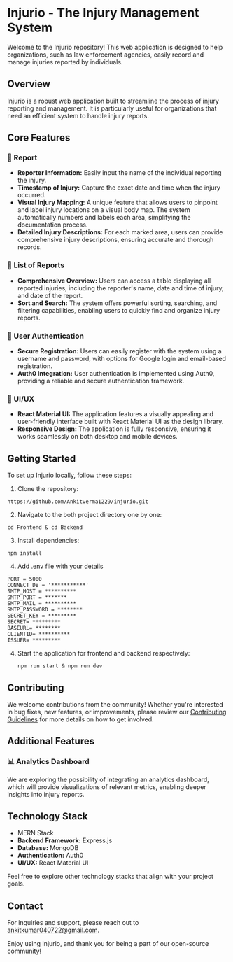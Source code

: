 # Injurio - The Injury Management System

Welcome to the Injurio repository! This web application is designed to help organizations, such as law enforcement agencies, easily record and manage injuries reported by individuals.

## Overview

Injurio is a robust web application built to streamline the process of injury reporting and management. It is particularly useful for organizations that need an efficient system to handle injury reports.

## Core Features

### 📝 Report
- **Reporter Information:** Easily input the name of the individual reporting the injury.
- **Timestamp of Injury:** Capture the exact date and time when the injury occurred.
- **Visual Injury Mapping:** A unique feature that allows users to pinpoint and label injury locations on a visual body map. The system automatically numbers and labels each area, simplifying the documentation process.
- **Detailed Injury Descriptions:** For each marked area, users can provide comprehensive injury descriptions, ensuring accurate and thorough records.

### 📄 List of Reports
- **Comprehensive Overview:** Users can access a table displaying all reported injuries, including the reporter's name, date and time of injury, and date of the report.
- **Sort and Search:** The system offers powerful sorting, searching, and filtering capabilities, enabling users to quickly find and organize injury reports.

### 🔐 User Authentication
- **Secure Registration:** Users can easily register with the system using a username and password, with options for Google login and email-based registration.
- **Auth0 Integration:** User authentication is implemented using Auth0, providing a reliable and secure authentication framework.

### 🎨 UI/UX
- **React Material UI:** The application features a visually appealing and user-friendly interface built with React Material UI as the design library.
- **Responsive Design:** The application is fully responsive, ensuring it works seamlessly on both desktop and mobile devices.

## Getting Started

To set up Injurio locally, follow these steps:

1. Clone the repository:
```
https://github.com/Ankitverma1229/injurio.git
   ```

2. Navigate to the both project directory one by one:
```
cd Frontend & cd Backend

   ```

3. Install dependencies:
```
npm install
```
   
4. Add .env file with your details

```
PORT = 5000
CONNECT_DB = '***********'
SMTP_HOST = **********
SMTP_PORT = *******
SMTP_MAIL = **********
SMTP_PASSWORD = ********
SECRET_KEY = *********
SECRET= *********
BASEURL= ********
CLIENTID= **********
ISSUER= *********

```
4. Start the application for frontend and backend respectively:
   ```
   npm run start & npm run dev

   ```

## Contributing

We welcome contributions from the community! Whether you're interested in bug fixes, new features, or improvements, please review our [Contributing Guidelines](CONTRIBUTING.md) for more details on how to get involved.

## Additional Features

### 📊 Analytics Dashboard
We are exploring the possibility of integrating an analytics dashboard, which will provide visualizations of relevant metrics, enabling deeper insights into injury reports.

## Technology Stack

- MERN Stack
- **Backend Framework:** Express.js
- **Database:** MongoDB
- **Authentication:** Auth0
- **UI/UX:** React Material UI

Feel free to explore other technology stacks that align with your project goals.

## Contact

For inquiries and support, please reach out to [ankitkumar040722@gmail.com](mailto:ankitkumar040722@gmail.com).

Enjoy using Injurio, and thank you for being a part of our open-source community!
